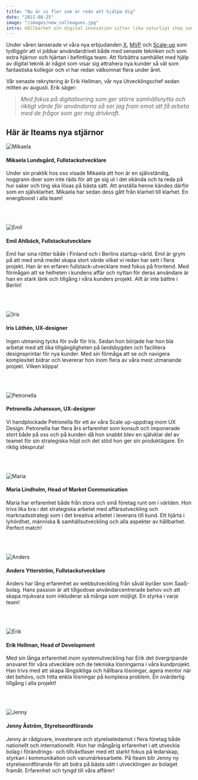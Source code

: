 ```yaml
---
title: "Nu är vi fler som är redo att hjälpa dig"
date: "2021-08-25"
image: "/images/new_colleagues.jpg"
intro: Hållbarhet och digital innovation sitter lika naturligt ihop som Batman och Robin
---
```


Under våren lanserade vi våra nya erbjudanden [X](/iteamX), [MVP](/mvp) och [Scale-up](/scaleup) som tydliggör att vi jobbar användardrivet både med senaste tekniken och som extra hjärnor och hjärtan i befintliga team. Att förbättra samhället med hjälp av digital teknik är något som visar sig attrahera nya kunder så väl som fantastiska kollegor och vi har redan välkomnat flera under året.

Vår senaste rekrytering är Erik Hellman, vår nya Utvecklingschef sedan mitten av augusti. Erik säger:

> <span style="font-size: 1.1em">*Med fokus på digitalisering som ger större samhällsnytta och riktigt värde för användarna så ser jag fram emot att få arbeta med de frågor som ger mig drivkraft.*</span>

## Här är Iteams nya stjärnor

![Mikaela](/images/people/mikaela.jpg)

#### Mikaela Lundsgård, Fullstackutvecklare

Under sin praktik hos oss visade Mikaela att hon är en självständig, noggrann doer som inte räds för att ge sig ut i det okända och ta reda på hur saker och ting ska lösas på bästa sätt. Att anställa henne kändes därför som en självklarhet. Mikaela har sedan dess gått från klarhet till klarhet. En energiboost i alla team!

<br><br>

![Emil](/images/people/emil.jpg)

#### Emil Ahlbäck, Fullstackutvecklare

Emil har sina rötter både i Finland och i Berlins startup-värld. Emil är grym på att med små medel skapa stort värde vilket vi redan har sett i flera projekt. Han är en erfaren fullstack-utvecklare med fokus på frontend. Med förmågan att se helheten i kundens affär och nyttan för deras användare är han en stark länk och tillgång i våra kunders projekt. Allt är inte bättre i Berlin!

<br><br>

![Iris](/images/people/iris.jpg)

#### Iris Löthén, UX-designer

Ingen utmaning tycks för svår för Iris. Sedan hon började har hon bla arbetat med att öka tillgängligheten på landsbygden och facilitera designsprintar för nya kunder. Med sin förmåga att se och navigera komplexitet bidrar och levererar hon inom flera av våra mest utmanande projekt. Vilken klippa!

<br><br>

![Petronella](/images/people/petronella.jpg)

#### Petronella Johansson, UX-designer

Vi handplockade Petronella för ett av våra Scale up-uppdrag inom UX Design. Petronella har flera års erfarenhet som konsult och imponerade stort både på oss och på kunden då hon snabbt blev en självklar del av teamet för sin strategiska höjd och det stöd hon ger sin produktägare. En riktig idéspruta!

<br><br>

![Maria](/images/people/maria.jpg)

#### Maria Lindholm, Head of Market Communication

Maria har erfarenhet både från stora och små företag runt om i världen. Hon trivs lika bra i det strategiska arbetet med affärsutveckling och marknadsstrategi som i det kreativa arbetet i leverans till kund. Ett hjärta i lyhördhet, människa & samhällsutveckling och alla aspekter av hållbarhet. Perfect match!

<br><br>

![Anders](/images/people/anders.jpg)

#### Anders Ytterström, Fullstackutvecklare

Anders har lång erfarenhet av webbutveckling från såväl byråer som SaaS-bolag. Hans passion är att tillgodose användarcentrerade behov och att skapa mjukvara som inkluderar så många som möjligt. En styrka i varje team!

<br><br>

![Erik](/images/people/erik.jpg)

#### Erik Hellman, Head of Development

Med sin långa erfarenhet inom systemutveckling har Erik det övergripande ansvaret för våra utvecklare och de tekniska lösningarna i våra kundprojekt. Han trivs med att skapa långsiktiga och hållbara lösningar, agera mentor när det behövs, och hitta enkla lösningar på komplexa problem. En ovärderlig tillgång i alla projekt!

<br><br>

![Jenny](/images/people/jenny.jpg)

#### Jenny Åström, Styrelseordförande

Jenny är rådgivare, investerare och styrelseledamot i flera företag både nationellt och internationellt. Hon har mångårig erfarenhet i att utveckla bolag i förändrings- och tillväxtfaser med ett starkt fokus på ledarskap, styrkan i kommunikation och varumärkesarbete. På Iteam blir Jenny ny styrelseordförande för att bidra på bästa sätt i utvecklingen av bolaget framåt. Erfarenhet och tyngd till våra affärer!